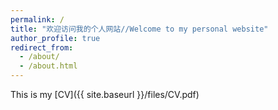 ```yaml
---
permalink: /
title: "欢迎访问我的个人网站//Welcome to my personal website"
author_profile: true
redirect_from: 
  - /about/
  - /about.html
---
```


This is my [CV]({{ site.baseurl }}/files/CV.pdf)
